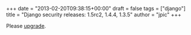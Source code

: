 +++
date = "2013-02-20T09:38:15+00:00"
draft = false
tags = ["django"]
title = "Django security releases: 1.5rc2, 1.4.4, 1.3.5"
author = "jpic"
+++

Please [upgrade](https://www.djangoproject.com/weblog/2013/feb/19/security/).
